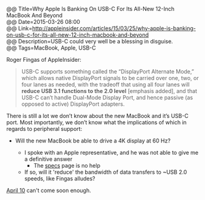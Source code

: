 @@ Title=Why Apple Is Banking On USB-C For Its All-New 12-Inch MacBook And Beyond  
@@ Date=2015-03-26 08:00  
@@ Link=http://appleinsider.com/articles/15/03/25/why-apple-is-banking-on-usb-c-for-its-all-new-12-inch-macbook-and-beyond  
@@ Description=USB-C could very well be a blessing in disguise.  
@@ Tags=MacBook, Apple, USB-C  

Roger Fingas of AppleInsider:
>USB-C supports something called the “DisplayPort Alternate Mode,” which allows native DisplayPort signals to be carried over one, two, or four lanes as needed, with the tradeoff that using all four lanes will **reduce USB 3.1 functions to the 2.0 level** [emphasis added], and that USB-C can’t handle Dual-Mode Display Port, and hence passive (as opposed to active) DisplayPort adapters.

There is still a lot we don’t know about the new MacBook and it’s USB-C port. Most importantly, we don’t know what the implications of which in regards to peripheral support:

* Will the new MacBook be able to drive a 4K display at 60 Hz? 

	* I spoke with an Apple representative, and he was not able to give me a definitive answer
		* The [specs][apple] page is no help
	* If so, will it 'reduce' the bandwidth of data transfers to ~USB 2.0 speeds, like Fingas alludes?

[April 10][cnet] can't come soon enough.

[apple]: http://www.apple.com/macbook/specs/
[cnet]: http://www.cnet.com/products/apple-macbook-2015/